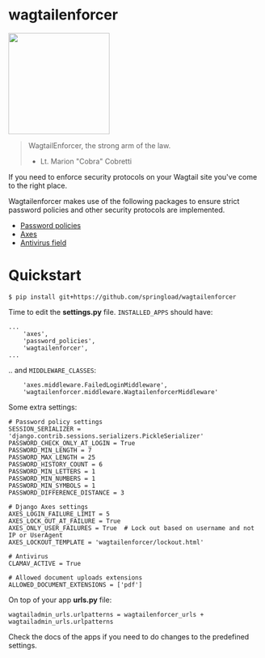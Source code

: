 wagtailenforcer
==================

<img src="http://www.joblo.com/images_arrownews/172AITHPodcast1.jpg" width="200">

> WagtailEnforcer, the strong arm of the law.
> -  Lt. Marion "Cobra" Cobretti

If you need to enforce security protocols on your Wagtail site you've come to the right place.

Wagtailenforcer makes use of the following packages to ensure strict password policies and other security protocols are implemented.

* [Password policies](https://github.com/tarak/django-password-policies)
* [Axes](https://github.com/springload/django-axes)
* [Antivirus field](https://github.com/budurli/django-antivirus-field)

# Quickstart

```
$ pip install git+https://github.com/springload/wagtailenforcer

```
Time to edit the **settings.py** file. ```INSTALLED_APPS``` should have:

```
...
    'axes',
    'password_policies',
    'wagtailenforcer',
...
```

.. and ```MIDDLEWARE_CLASSES```:

```
    'axes.middleware.FailedLoginMiddleware',
    'wagtailenforcer.middleware.WagtailenforcerMiddleware'
```

Some extra settings:

```
# Password policy settings
SESSION_SERIALIZER = 'django.contrib.sessions.serializers.PickleSerializer'
PASSWORD_CHECK_ONLY_AT_LOGIN = True
PASSWORD_MIN_LENGTH = 7
PASSWORD_MAX_LENGTH = 25
PASSWORD_HISTORY_COUNT = 6
PASSWORD_MIN_LETTERS = 1
PASSWORD_MIN_NUMBERS = 1
PASSWORD_MIN_SYMBOLS = 1
PASSWORD_DIFFERENCE_DISTANCE = 3

# Django Axes settings
AXES_LOGIN_FAILURE_LIMIT = 5
AXES_LOCK_OUT_AT_FAILURE = True
AXES_ONLY_USER_FAILURES = True  # Lock out based on username and not IP or UserAgent
AXES_LOCKOUT_TEMPLATE = 'wagtailenforcer/lockout.html'

# Antivirus
CLAMAV_ACTIVE = True

# Allowed document uploads extensions
ALLOWED_DOCUMENT_EXTENSIONS = ['pdf']
```

On top of your app **urls.py** file:

```
wagtailadmin_urls.urlpatterns = wagtailenforcer_urls + wagtailadmin_urls.urlpatterns
```

Check the docs of the apps if you need to do changes to the predefined settings.